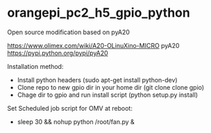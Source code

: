 # orangepi_pc2_h5_gpio_python

Open source modification based on pyA20

https://www.olimex.com/wiki/A20-OLinuXino-MICRO pyA20 https://pypi.python.org/pypi/pyA20

Installation method:
   - Install python headers (sudo apt-get install python-dev)
   - Clone repo to new gpio dir in your home dir (git clone <git repo url> clone gpio)
   - Chage dir to gpio and run install script (python setup.py install)

Set Scheduled job script for OMV at reboot:
   - sleep 30 && nohup python /root/fan.py &

